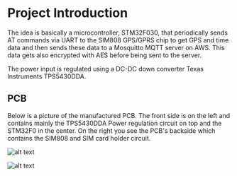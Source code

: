 # Project Introduction

The idea is basically a microcontroller, STM32F030, that periodically sends AT commands via UART to the SIM808 GPS/GPRS chip to get GPS and time data and then sends these data to a Mosquitto MQTT server on AWS. This data gets also encrypted with AES before being sent to the server. 

The power input is regulated using a DC-DC down converter Texas Instruments TPS5430DDA. 

## PCB  
Below is a picture of the manufactured PCB. The front side is on the left and contains mainly the TPS5430DDA Power regulation circuit on top and the STM32F0 in the center. On the right you see the PCB's backside which contains the SIM808 and SIM card holder circuit.

![alt text](https://github.com/mohamedboubaker/GPS-Tracker/blob/main/Media/PCB.JPG)

![alt text](https://github.com/mohamedboubaker/GPS-Tracker/blob/main/Media/3D_frontside.png)
